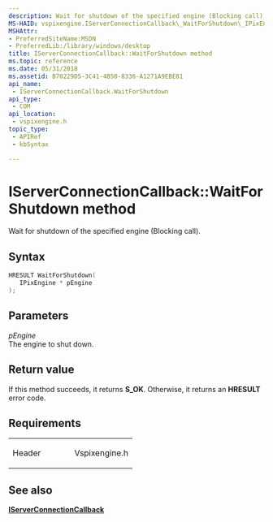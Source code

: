 ```yaml
---
description: Wait for shutdown of the specified engine (Blocking call).
MS-HAID: vspixengine.IServerConnectionCallback\_WaitForShutdown\_IPixEngine\_ptr
MSHAttr:
- PreferredSiteName:MSDN
- PreferredLib:/library/windows/desktop
title: IServerConnectionCallback::WaitForShutdown method
ms.topic: reference
ms.date: 05/31/2018
ms.assetid: B70229D5-3C41-4B50-8336-A1271A9EBE81
api_name: 
 - IServerConnectionCallback.WaitForShutdown
api_type: 
 - COM
api_location: 
 - vspixengine.h
topic_type: 
 - APIRef
 - kbSyntax

---
```


# <span id="vspixengine.iserverconnectioncallback_waitforshutdown_ipixengine_ptr"></span>IServerConnectionCallback::WaitForShutdown method

Wait for shutdown of the specified engine (Blocking call).

## Syntax


```C++
HRESULT WaitForShutdown(
   IPixEngine * pEngine
);
```

## Parameters

*pEngine*   
The engine to shut down.

## Return value

If this method succeeds, it returns **S\_OK**. Otherwise, it returns an **HRESULT** error code.

## Requirements

<table><colgroup><col style="width: 50%" /><col style="width: 50%" /></colgroup><tbody><tr class="odd"><td><p>Header</p></td><td>Vspixengine.h</td></tr></tbody></table>

## <span id="see_also"></span>See also

[**IServerConnectionCallback**](/windows/desktop/direct3dtools/iserverconnectioncallback)

 

 
